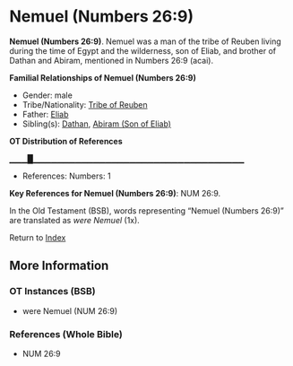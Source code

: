 # Nemuel (Numbers 26:9)
**Nemuel (Numbers 26:9)**. 
Nemuel was a man of the tribe of Reuben living during the time of Egypt and the wilderness, son of Eliab, and brother of Dathan and Abiram, mentioned in Numbers 26:9 (acai). 




**Familial Relationships of Nemuel (Numbers 26:9)**


* Gender: male
* Tribe/Nationality: [Tribe of Reuben](../../../groups/md/acai/Reuben.md)
* Father: [Eliab](Eliab.2.md)
* Sibling(s): [Dathan](Dathan.md), [Abiram (Son of Eliab)](Abiram.md)


**OT Distribution of References**

▁▁▁█▁▁▁▁▁▁▁▁▁▁▁▁▁▁▁▁▁▁▁▁▁▁▁▁▁▁▁▁▁▁▁▁▁▁▁
* References: Numbers: 1



**Key References for Nemuel (Numbers 26:9)**: 
NUM 26:9. 


In the Old Testament (BSB), words representing “Nemuel (Numbers 26:9)” are translated as 
*were Nemuel* (1x). 




Return to [Index](00-Index.md)

## More Information

### OT Instances (BSB)

* were Nemuel (NUM 26:9)



### References (Whole Bible)

* NUM 26:9



